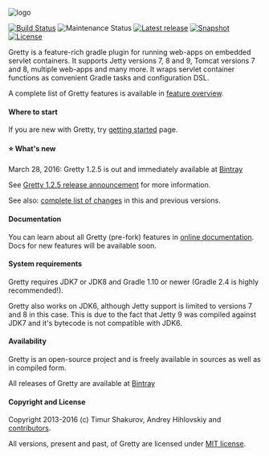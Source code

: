 ![logo](http://akhikhl.github.io/gretty/media/gretty_logo_1.x.png "gretty logo")

[![Build Status](http://img.shields.io/travis/saladinkzn/gretty.svg)](https://travis-ci.org/saladinkzn/gretty)
![Maintenance Status](http://img.shields.io/maintenance/yes/2016.svg)
[![Latest release](http://img.shields.io/badge/release-1.2.5-47b31f.svg)](https://github.com/saladinkzn/gretty/tags/v1.2.5)
[![Snapshot](http://img.shields.io/badge/current-1.2.6--SNAPSHOT-47b31f.svg)](https://github.com/saladinkzn/gretty/tree/master)
[![License](http://img.shields.io/badge/license-MIT-47b31f.svg)](#copyright-and-license)

Gretty is a feature-rich gradle plugin for running web-apps on embedded servlet containers.
It supports Jetty versions 7, 8 and 9, Tomcat versions 7 and 8, multiple web-apps and many more.
It wraps servlet container functions as convenient Gradle tasks and configuration DSL.

A complete list of Gretty features is available in [feature overview](http://akhikhl.github.io/gretty-doc/Feature-overview.html).

#### Where to start

If you are new with Gretty, try [getting started](http://saladinkzn.github.io/gretty-doc/Getting-started.html) page.

#### :star: What's new

March 28, 2016: Gretty 1.2.5 is out and immediately available at [Bintray](http://bintray.com/saladinkzn/maven/gretty-fork/view)

See [Gretty 1.2.5 release announcement](RELEASE.md#gretty-125-release-announcement) for more information.

See also: [complete list of changes](changes.md) in this and previous versions.

#### Documentation

You can learn about all Gretty (pre-fork) features in [online documentation](http://akhikhl.github.io/gretty-doc/).
Docs for new features will be available soon.

#### System requirements

Gretty requires JDK7 or JDK8 and Gradle 1.10 or newer (Gradle 2.4 is highly recommended!).

Gretty also works on JDK6, although Jetty support is limited to versions 7 and 8 in this case. This is due to the fact that Jetty 9 was compiled against JDK7 and it's bytecode is not compatible with JDK6.

#### Availability

Gretty is an open-source project and is freely available in sources as well as in compiled form.

All releases of Gretty are available at [Bintray](https://bintray.com/saladinkzn/maven/gretty-fork/view)

#### Copyright and License

Copyright 2013-2016 (c) Timur Shakurov, Andrey Hihlovskiy and [contributors](CONTRIBUTORS).

All versions, present and past, of Gretty are licensed under [MIT license](LICENSE).
